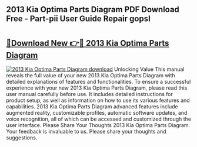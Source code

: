 ## 2013 Kia Optima Parts Diagram PDF Download Free - Part-pii User Guide Repair gopsI

# <h2><a href="http://dfqhog.blite.top/?on=2013+Kia+Optima+Parts+Diagram">🔗Download New 👉🔴 2013 Kia Optima Parts Diagram</a></h2>

[![2013 Kia Optima Parts Diagram download](https://i.imgur.com/lujVjoI.png)](http://dfqhog.blite.top/?on=2013+Kia+Optima+Parts+Diagram)
Unlocking Value This manual reveals the full value of your new 2013 Kia Optima Parts Diagram with detailed explanations of features and functionalities. To ensure a successful experience with your new 2013 Kia Optima Parts Diagram, please read this user manual carefully before use. It includes detailed instructions for product setup, as well as information on how to use its various features and capabilities. 2013 Kia Optima Parts Diagram advanced features include augmented reality, customizable profiles, automatic software updates, and voice recognition, all of which can be accessed and customized through the user interface. Please Share Your Thoughts 2013 Kia Optima Parts Diagram. Your feedback is invaluable to us. Please share your thoughts and suggestions.

